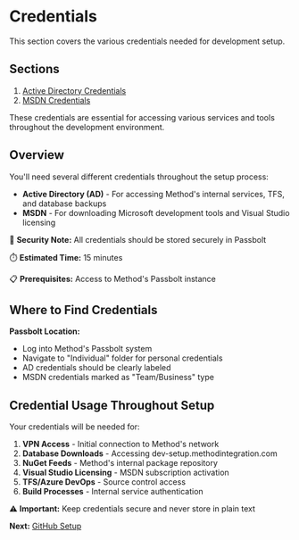 # Credentials

This section covers the various credentials needed for development setup.

## Sections

1. [Active Directory Credentials](./active-directory.md)
2. [MSDN Credentials](./msdn.md)

These credentials are essential for accessing various services and tools throughout the development environment.

## Overview

You'll need several different credentials throughout the setup process:

- **Active Directory (AD)** - For accessing Method's internal services, TFS, and database backups
- **MSDN** - For downloading Microsoft development tools and Visual Studio licensing

🔐 **Security Note:** All credentials should be stored securely in Passbolt

⏱️ **Estimated Time:** 15 minutes

📋 **Prerequisites:** Access to Method's Passbolt instance

## Where to Find Credentials

**Passbolt Location:**
- Log into Method's Passbolt system
- Navigate to "Individual" folder for personal credentials
- AD credentials should be clearly labeled
- MSDN credentials marked as "Team/Business" type

## Credential Usage Throughout Setup

Your credentials will be needed for:

1. **VPN Access** - Initial connection to Method's network
2. **Database Downloads** - Accessing dev-setup.methodintegration.com
3. **NuGet Feeds** - Method's internal package repository
4. **Visual Studio Licensing** - MSDN subscription activation
5. **TFS/Azure DevOps** - Source control access
6. **Build Processes** - Internal service authentication

⚠️ **Important:** Keep credentials secure and never store in plain text

**Next:** [GitHub Setup](../github-setup/README.md)
